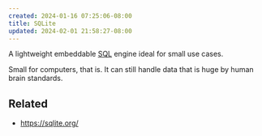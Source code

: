 ```yaml
---
created: 2024-01-16 07:25:06-08:00
title: SQLite
updated: 2024-02-01 21:58:27-08:00
---
```


A lightweight embeddable [SQL](SQL.md) engine ideal for small use cases.

Small for computers, that is. It can still handle data that is huge by human brain standards.

## Related

* https://sqlite.org/